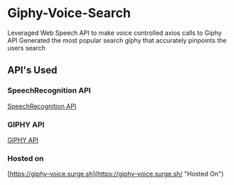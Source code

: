 # Giphy-Voice-Search

Leveraged Web Speech API to make voice controlled axios calls to Giphy API
Generated the most popular search giphy that accurately pinpoints the users search

## API's Used

### SpeechRecognition API
[SpeechRecognition API](https://developer.mozilla.org/en-US/docs/Web/API/SpeechRecognition#Browser_compatibility "SpeechRecognition API")

### GIPHY API
[GIPHY API](https://developers.giphy.com/ "GIPHY API")

### Hosted on
[https://giphy-voice.surge.sh](https://giphy-voice.surge.sh/ "Hosted On")
